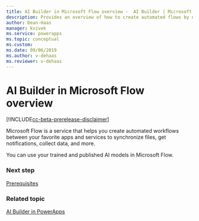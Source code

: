 ```yaml
---
title: AI Builder in Microsoft Flow overview -  AI Builder | Microsoft Docs
description: Provides an overview of how to create automated flows by using AI Builder in Microsoft Flow.
author: Dean-Haas
manager: kvivek
ms.service: powerapps
ms.topic: conceptual
ms.custom: 
ms.date: 09/06/2019
ms.author: v-dehaas
ms.reviewer: v-dehaas
---
```


# AI Builder in Microsoft Flow overview

[!INCLUDE[cc-beta-prerelease-disclaimer](./includes/cc-beta-prerelease-disclaimer.md)]

Microsoft Flow is a service that helps you create automated workflows between your favorite apps and services to synchronize files, get notifications, collect data, and more.

You can use your trained and published AI models in Microsoft Flow.

### Next step

[Prerequisites](use-in-flow-prereq.md)

### Related topic

[AI Builder in PowerApps](use-in-powerapps-overview.md)
